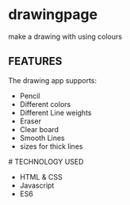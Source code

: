 # drawingpage
make a drawing with using colours
<h2>FEATURES</h2>
<p>The drawing app supports:</p>
<ul>
<li>Pencil</li>
<li>Different colors</li>
<li>Different Line weights</li>
<li>Eraser</li>
<li>Clear board</li>
<li>Smooth Lines</li>
<li>sizes for thick lines</li>
</ul>
# TECHNOLOGY USED
<ul>
  <li>HTML & CSS</li>
<li>
  Javascript</li>
  <li>ES6 </li>
  </ul>

